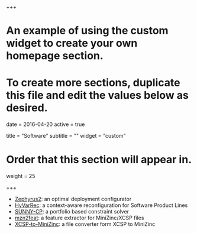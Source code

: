 +++
# An example of using the custom widget to create your own homepage section.
# To create more sections, duplicate this file and edit the values below as desired.

date = 2016-04-20
active = true

title = "Software"
subtitle = ""
widget = "custom"

# Order that this section will appear in.
weight = 25

+++

* [Zephyrus2](https://bitbucket.org/jacopomauro/zephyrus2): an optimal deployment configurator
* [HyVarRec](https://github.com/HyVar/hyvar-rec): a context-aware reconfiguration for Software Product Lines
* [SUNNY-CP](https://github.com/jacopoMauro/sunny-cp): a portfolio based constraint solver
* [mzn2feat](https://github.com/jacopoMauro/mzn2feat): a feature extractor for MiniZinc/XCSP files
* [XCSP-to-MiniZinc](http://www.minizinc.org/resources.html): a file converter form XCSP to MiniZinc


